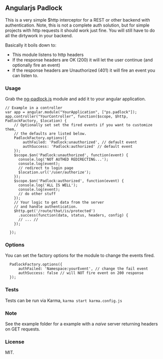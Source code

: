 ## Angularjs Padlock

This is a very simple $http interceptor for a REST or other backend with authentication. Note, this is not
a complete auth solution, but for simple projects with http requests it should work just fine. You will still have to
do all the dirtywork in your backend.

Basically it boils down to:

- This module listens to http headers
- If the response headers are OK (200) it will let the user continue (and optionally fire an event)
- If the response headers are Unauthorized (401) it will fire an event you can listen to.

### Usage

Grab the [ng-padlock.js](https://github.com/stormpat/ng-padlock/blob/master/src/ng-padlock.js) module and add it to your
angular application.

```
// Example in a controller
var app = angular.module("YourApplication", ["ps.padlock"]);
app.controller("YourController", function($scope, $http, PadlockFactory, $location) {
    // Optionally set set the fired events if you want to customize them,
    // the defaults are listed below.
    PadlockFactory.options({
        authFailed: 'Padlock:unauthorized', // default event
        authSuccess: 'Padlock:authorized' // default event
    });
    $scope.$on('Padlock:unauthorized', function(event) {
      console.log('NOT AUTHED REDIRECTING...');
      console.log(event);
      // redirect to login page
      $location.url('/user/authorize');
    });
    $scope.$on('Padlock:authorized', function(event) {
      console.log('ALL IS WELL');
      console.log(event);
      // do other stuff
    });
    // Your logic to get data from the server
    // and handle authentication.
    $http.get('/route/that/is/protected')
      .success(function(data, status, headers, config) {
      // ... //
    });

  });
```

### Options

You can set the factory options for the module to change the events fired.
```
  PadlockFactory.options({
      authFailed: 'Namespace:yourEvent', // change the fail event
      authSuccess: false // will NOT fire event on 200 response
  });
```

### Tests

Tests can be run via Karma, `karma start karma.config.js`

### Note

See the example folder for a example with a *naive* server returning headers
on GET requests.

### License

MIT.


